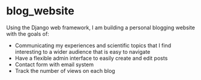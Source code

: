 # blog_website
Using the Django web framework, I am building a personal blogging website with the goals of:
- Communicating my experiences and scientific topics that I find interesting to a wider audience that is easy to navigate
- Have a flexible admin interface to easily create and edit posts
- Contact form with email system
- Track the number of views on each blog

